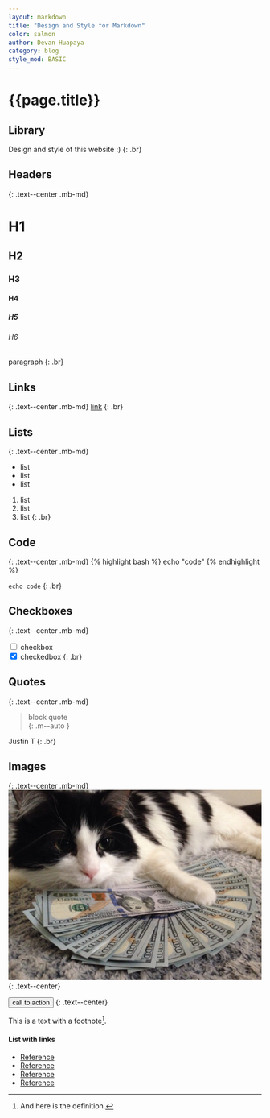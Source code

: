 ```yaml
---
layout: markdown
title: "Design and Style for Markdown"
color: salmon
author: Devan Huapaya
category: blog
style_mod: BASIC
---
```


# {{page.title}}

## Library

Design and style of this website :)
{: .br}

## Headers
{: .text--center .mb-md}

# H1

## H2

### H3

#### H4

##### H5

###### H6

paragraph
{: .br}

## Links
{: .text--center .mb-md}
[link](http://google.com)
{: .br}

## Lists
{: .text--center .mb-md}

- list
- list
- list

1. list
2. list
3. list
{: .br}


## Code
{: .text--center .mb-md}
{% highlight bash %}
echo "code"
{% endhighlight %}

`echo code`
{: .br}

## Checkboxes
{: .text--center .mb-md}

<input type="checkbox">  checkbox  
<input type="checkbox" checked> checkedbox
{: .br}


## Quotes
{: .text--center .mb-md}

> block quote  
{: .m--auto }

Justin T
{: .br}

## Images
{: .text--center .mb-md}
![gras](/assets/images/cat.jpg)
{: .text--center}


<button>call to action</button>
{: .text--center}

This is a text with a
footnote[^1].

[^1]: And here is the definition.

#### List with links

- [Reference](http://google.com)
- [Reference](http://google.com)
- [Reference](http://google.com)
- [Reference](http://google.com)
